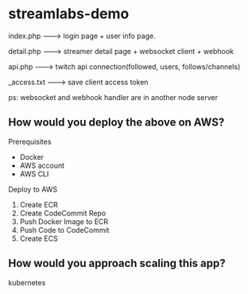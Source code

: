 # streamlabs-demo

index.php ---> login page + user info page.

detail.php ---> streamer detail page + websocket client + webhook

api.php ---> twitch api connection(followed, users, follows/channels)

_access.txt ---> save client access token

ps: websocket and webhook handler are in another node server


## How would you deploy the above on AWS? 

Prerequisites
- Docker
- AWS account
- AWS CLI

Deploy to AWS
1. Create ECR
2. Create CodeCommit Repo
3. Push Docker Image to ECR
4. Push Code to CodeCommit
5. Create ECS

## How would you approach scaling this app?
kubernetes

